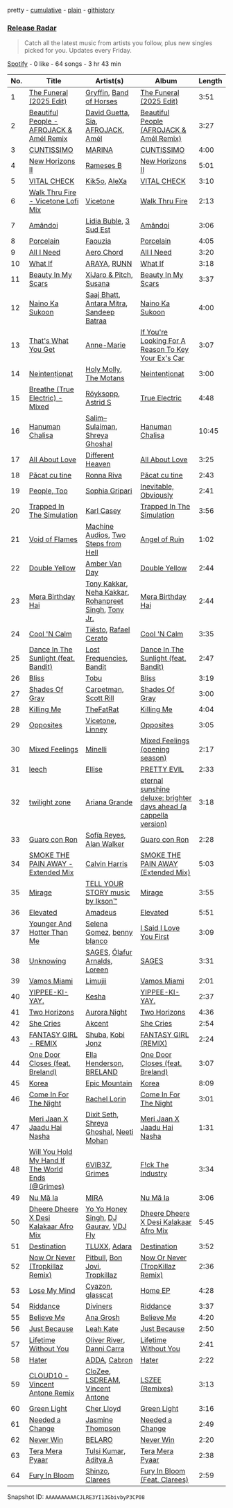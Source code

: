 pretty - [cumulative](/playlists/cumulative/37i9dQZEVXbvJfTkO3GeW5.md) - [plain](/playlists/plain/37i9dQZEVXbvJfTkO3GeW5) - [githistory](https://github.githistory.xyz/mdn522/spotify-playlist-archive/blob/main/playlists/plain/37i9dQZEVXbvJfTkO3GeW5)

### [Release Radar](https://open.spotify.com/playlist/37i9dQZEVXbvJfTkO3GeW5)

> Catch all the latest music from artists you follow, plus new singles picked for you\. Updates every Friday.

[Spotify](https://open.spotify.com/user/spotify) - 0 like - 64 songs - 3 hr 43 min

| No. | Title | Artist(s) | Album | Length |
|---|---|---|---|---|
| 1 | [The Funeral \(2025 Edit\)](https://open.spotify.com/track/7th9zaHNCTR9iYoNsI5AL3) | [Gryffin](https://open.spotify.com/artist/2ZRQcIgzPCVaT9XKhXZIzh), [Band of Horses](https://open.spotify.com/artist/0OdUWJ0sBjDrqHygGUXeCF) | [The Funeral \(2025 Edit\)](https://open.spotify.com/album/3X8cTQz5QuQyD3vlge6gX1) | 3:51 |
| 2 | [Beautiful People \- AFROJACK & Amél Remix](https://open.spotify.com/track/3Z8lfbWDp4RIntp4OrJWe3) | [David Guetta](https://open.spotify.com/artist/1Cs0zKBU1kc0i8ypK3B9ai), [Sia](https://open.spotify.com/artist/5WUlDfRSoLAfcVSX1WnrxN), [AFROJACK](https://open.spotify.com/artist/4D75GcNG95ebPtNvoNVXhz), [Amél](https://open.spotify.com/artist/6OHd6Z5k9ZmBJ91oqeSpDG) | [Beautiful People \(AFROJACK & Amél Remix\)](https://open.spotify.com/album/23WSlArFU40xOWaRjUYVX6) | 3:27 |
| 3 | [CUNTISSIMO](https://open.spotify.com/track/3a9P1PqOV6gr4A9ywDZ7mg) | [MARINA](https://open.spotify.com/artist/6CwfuxIqcltXDGjfZsMd9A) | [CUNTISSIMO](https://open.spotify.com/album/0Y25OO4Whcw7FLJkhdJSKq) | 4:00 |
| 4 | [New Horizons II](https://open.spotify.com/track/5Pq6N68dEEJLTCYmzIzU5Y) | [Rameses B](https://open.spotify.com/artist/06EfEcjc0vdvI6VNL0soIO) | [New Horizons II](https://open.spotify.com/album/0suiSdJFLZXZzPZEAqZPWk) | 5:01 |
| 5 | [VITAL CHECK](https://open.spotify.com/track/0d2Hn7Ao1DkcgNWreOuXQt) | [Kik5o](https://open.spotify.com/artist/4la6gdnmFGXMHwFuRmpCwj), [AleXa](https://open.spotify.com/artist/4jCGRzuZkwo8CxboiANMEU) | [VITAL CHECK](https://open.spotify.com/album/23uBcMNJ5wsRUtyq52YZ28) | 3:10 |
| 6 | [Walk Thru Fire \- Vicetone Lofi Mix](https://open.spotify.com/track/3zH7WTjt8wbaM2Pc6EMJO3) | [Vicetone](https://open.spotify.com/artist/0daugAjUgbJSqdlyYNwIbT) | [Walk Thru Fire](https://open.spotify.com/album/1GcJXvtdNl317JgA8rcy5O) | 2:13 |
| 7 | [Amândoi](https://open.spotify.com/track/3sSs3h5nQ7fmIL91dKynhv) | [Lidia Buble](https://open.spotify.com/artist/69JOH9w7UtJrKnbUpcW2gH), [3 Sud Est](https://open.spotify.com/artist/0niQ4Q9nI1Qh0BHpT3b4NC) | [Amândoi](https://open.spotify.com/album/0pUEOfOTDV5hWXdir7B23j) | 3:06 |
| 8 | [Porcelain](https://open.spotify.com/track/5FyZopsW5truN4uS5Z48dG) | [Faouzia](https://open.spotify.com/artist/5NhgsV7qPWHZqYEMKzbYvo) | [Porcelain](https://open.spotify.com/album/5eXrm9q7GRni1pFxdt6PFb) | 4:05 |
| 9 | [All I Need](https://open.spotify.com/track/0GAAIs9kUozAXDOghm3Mjs) | [Aero Chord](https://open.spotify.com/artist/6lO3fSdhsdpeOcrbqAJsRU) | [All I Need](https://open.spotify.com/album/3bvCTzD5QPpqrmTOuHAtaW) | 3:20 |
| 10 | [What If](https://open.spotify.com/track/0bQjdctF2JjWyObgsgeUEz) | [ARAYA](https://open.spotify.com/artist/1ckTqkZpqdla9J677XAstB), [RUNN](https://open.spotify.com/artist/3l0H4QNiYYNdIsnZ4JgJAg) | [What If](https://open.spotify.com/album/1uILtA2HfmfqsCZoxqJ4Fb) | 3:18 |
| 11 | [Beauty In My Scars](https://open.spotify.com/track/7KrAiFu8YRzzthWq8vQ4zf) | [XiJaro & Pitch](https://open.spotify.com/artist/0CcmU1Eun8Nwb3VlOAeJUK), [Susana](https://open.spotify.com/artist/5T8x61HRsjZo0CwH1rs6Kf) | [Beauty In My Scars](https://open.spotify.com/album/6PJ0petvsBFreXzZffWmv2) | 3:37 |
| 12 | [Naino Ka Sukoon](https://open.spotify.com/track/0xwJpy27GWrGyC1kNmWU0b) | [Saaj Bhatt](https://open.spotify.com/artist/5X6ShVeOR0RNA0QLpFksuj), [Antara Mitra](https://open.spotify.com/artist/2UwDJeoMqYers5Jmm75zm2), [Sandeep Batraa](https://open.spotify.com/artist/1gQoHHEHUCmLbBulQDKsqf) | [Naino Ka Sukoon](https://open.spotify.com/album/70eAv63kTSoz1TDmvub3sS) | 4:00 |
| 13 | [That's What You Get](https://open.spotify.com/track/6NOF67FYntYIfPvQmSwicE) | [Anne\-Marie](https://open.spotify.com/artist/1zNqDE7qDGCsyzJwohVaoX) | [If You're Looking For A Reason To Key Your Ex's Car](https://open.spotify.com/album/4EpdkyMD0kkJEuqr8leDOc) | 3:07 |
| 14 | [Neintenționat](https://open.spotify.com/track/3K5VZfyDi1SvgTjhma4eq2) | [Holy Molly](https://open.spotify.com/artist/4ljZpmnnnA1ezEdylZuNLK), [The Motans](https://open.spotify.com/artist/05qpk4JDcLSFNJSsPIZ8Ye) | [Neintenționat](https://open.spotify.com/album/4W4P0MLEzgp1aHyP8l2dRv) | 3:00 |
| 15 | [Breathe \(True Electric\) \- Mixed](https://open.spotify.com/track/0UP7PfdfnpuPJm2md8uYyY) | [Röyksopp](https://open.spotify.com/artist/5nPOO9iTcrs9k6yFffPxjH), [Astrid S](https://open.spotify.com/artist/3AVfmawzu83sp94QW7CEGm) | [True Electric](https://open.spotify.com/album/5zIfdTxMm1LRcQ0WQYQLUN) | 4:48 |
| 16 | [Hanuman Chalisa](https://open.spotify.com/track/2VnnAlfJ1M2w1G2vwPc4jf) | [Salim–Sulaiman](https://open.spotify.com/artist/6ohaQzKaXrobAL8paLSaxq), [Shreya Ghoshal](https://open.spotify.com/artist/0oOet2f43PA68X5RxKobEy) | [Hanuman Chalisa](https://open.spotify.com/album/7nv8oKgcPKfU2KQJ3hTHvu) | 10:45 |
| 17 | [All About Love](https://open.spotify.com/track/7j13ipXatVfPuqyVaun8vh) | [Different Heaven](https://open.spotify.com/artist/0pCGA9tdtbWwo1pKIs0CFx) | [All About Love](https://open.spotify.com/album/7ux3Z96bTqouRNhQjhqn2x) | 3:25 |
| 18 | [Păcat cu tine](https://open.spotify.com/track/7Loyvg7PhD78WwDjnEjVEJ) | [Ronna Riva](https://open.spotify.com/artist/76PdoNdwxIcxZOvqpYrrKq) | [Păcat cu tine](https://open.spotify.com/album/0Ef52EaCtqvYRrgINOvaFk) | 2:43 |
| 19 | [People, Too](https://open.spotify.com/track/2XSqQvJO9SUiNTxXDuujhi) | [Sophia Gripari](https://open.spotify.com/artist/4NIJrKs2BotOvJpb52RsAH) | [Inevitable, Obviously](https://open.spotify.com/album/4yWn5W2f9UtHOSxz4eYAY3) | 2:41 |
| 20 | [Trapped In The Simulation](https://open.spotify.com/track/4XcGxJsfoK6JFti1MeKwVF) | [Karl Casey](https://open.spotify.com/artist/4oGlqi5TaK8r8K50fQhUbe) | [Trapped In The Simulation](https://open.spotify.com/album/6kL7Ynl0rjlCPVUSgRAt76) | 3:56 |
| 21 | [Void of Flames](https://open.spotify.com/track/7oL18hBzkd7jr4hkgMyuYl) | [Machine Audios](https://open.spotify.com/artist/2Whv5aSe1QQkB224XGzWYJ), [Two Steps from Hell](https://open.spotify.com/artist/2qvP9yerCZCS0U1gZU8wYp) | [Angel of Ruin](https://open.spotify.com/album/75XEy8EB6dqfot85klsPZo) | 1:02 |
| 22 | [Double Yellow](https://open.spotify.com/track/62w0Jrsug4dvHCDlrsGTEs) | [Amber Van Day](https://open.spotify.com/artist/6NFRBhq9SmNn1FAiRs9AEf) | [Double Yellow](https://open.spotify.com/album/0wvNBeErYuMsy9NcdVDJM5) | 2:44 |
| 23 | [Mera Birthday Hai](https://open.spotify.com/track/21wyh5aUR83pMqndRon5dw) | [Tony Kakkar](https://open.spotify.com/artist/0NZtn1Kyq08alpHCTRf3dv), [Neha Kakkar](https://open.spotify.com/artist/5f4QpKfy7ptCHwTqspnSJI), [Rohanpreet Singh](https://open.spotify.com/artist/0oZUBBe32WUJY1WjGzYEG8), [Tony Jr.](https://open.spotify.com/artist/4Sr1MAzsmE9ouUGzWD83Qp) | [Mera Birthday Hai](https://open.spotify.com/album/1bWRL8QQvcSc3BkHHtnyuH) | 2:44 |
| 24 | [Cool 'N Calm](https://open.spotify.com/track/7puBhOuLu7ftK0X19t0gRr) | [Tiësto](https://open.spotify.com/artist/2o5jDhtHVPhrJdv3cEQ99Z), [Rafael Cerato](https://open.spotify.com/artist/3NUcxMYt10f6cx567crDk2) | [Cool 'N Calm](https://open.spotify.com/album/38V1SjBIRIN2ZJtM4LowSp) | 3:35 |
| 25 | [Dance In The Sunlight \(feat\. Bandit\)](https://open.spotify.com/track/3ipy5ap1gVSdERpF5ays6F) | [Lost Frequencies](https://open.spotify.com/artist/7f5Zgnp2spUuuzKplmRkt7), [Bandit](https://open.spotify.com/artist/4mI8m4MJtY9yKLsxxa3Ri2) | [Dance In The Sunlight \(feat\. Bandit\)](https://open.spotify.com/album/3ITR6LlbWdAuHID9WYvP78) | 2:47 |
| 26 | [Bliss](https://open.spotify.com/track/5HfZBymz4zutjojJg1WdVL) | [Tobu](https://open.spotify.com/artist/1feoGrmmD8QmNqtK2Gdwy8) | [Bliss](https://open.spotify.com/album/2kwn6VnlnShlMmaocRxRgU) | 3:19 |
| 27 | [Shades Of Gray](https://open.spotify.com/track/5jakKyB7OiOSPyTrbypdpm) | [Carpetman](https://open.spotify.com/artist/3zzOs4npAwsNSmwFYDzdHx), [Scott Rill](https://open.spotify.com/artist/7dNg7OLrxcWU9cVe3sQoMV) | [Shades Of Gray](https://open.spotify.com/album/7DI6EfquW5vUuYWuav9mlU) | 3:00 |
| 28 | [Killing Me](https://open.spotify.com/track/7rWJV8LSrWPALRXGUFXO1d) | [TheFatRat](https://open.spotify.com/artist/3OKg7YbOIatODzkRIbLJR4) | [Killing Me](https://open.spotify.com/album/7fnV1cKJ3guyuHQnqNOKkR) | 4:04 |
| 29 | [Opposites](https://open.spotify.com/track/02mrW8YLd9QJ8DAVwodjIm) | [Vicetone](https://open.spotify.com/artist/0daugAjUgbJSqdlyYNwIbT), [Linney](https://open.spotify.com/artist/0vomb9Zaob10lPzxBcIiNb) | [Opposites](https://open.spotify.com/album/5AvcFl7yHbrObpdg9jsQQG) | 3:05 |
| 30 | [Mixed Feelings](https://open.spotify.com/track/4OHpy2wTj5r6eyS8sGbLBP) | [Minelli](https://open.spotify.com/artist/5T0j6On1EthT2QVNXh8vqc) | [Mixed Feelings \(opening season\)](https://open.spotify.com/album/2F9o96gJGhX2z1ggQNOG0p) | 2:17 |
| 31 | [leech](https://open.spotify.com/track/0qQmftapZMHDS8blo8Cl4y) | [Ellise](https://open.spotify.com/artist/2FovgCfOwN9iqbkCBlKFdT) | [PRETTY EVIL](https://open.spotify.com/album/45zhcfn0rwpbktWfWaKgUT) | 2:33 |
| 32 | [twilight zone](https://open.spotify.com/track/1edcyazKIdKrIuz9cWpXU6) | [Ariana Grande](https://open.spotify.com/artist/66CXWjxzNUsdJxJ2JdwvnR) | [eternal sunshine deluxe: brighter days ahead \(a cappella version\)](https://open.spotify.com/album/2xqTa2dCR54yYHEcttiXyD) | 3:18 |
| 33 | [Guaro con Ron](https://open.spotify.com/track/09Hf0Ef5ViOn3o6BIrmNwM) | [Sofía Reyes](https://open.spotify.com/artist/0haZhu4fFKt0Ag94kZDiz2), [Alan Walker](https://open.spotify.com/artist/7vk5e3vY1uw9plTHJAMwjN) | [Guaro con Ron](https://open.spotify.com/album/77QMET8x0AvIlMarJmLZU2) | 2:28 |
| 34 | [SMOKE THE PAIN AWAY \- Extended Mix](https://open.spotify.com/track/5WV7QG6U9vIQjsbhdyhvzL) | [Calvin Harris](https://open.spotify.com/artist/7CajNmpbOovFoOoasH2HaY) | [SMOKE THE PAIN AWAY \(Extended Mix\)](https://open.spotify.com/album/4KwM4MBXOSKihq1Y5r701l) | 5:03 |
| 35 | [Mirage](https://open.spotify.com/track/6ic07UFwptxcgRy56L5Sws) | [TELL YOUR STORY music by Ikson™](https://open.spotify.com/artist/1nJGnf3lzw1sC34D6P8i4I) | [Mirage](https://open.spotify.com/album/5nQZ8jjvi1hPFuSkqJGT6P) | 3:55 |
| 36 | [Elevated](https://open.spotify.com/track/10cRp4KNOPqwYndOocl48K) | [Amadeus](https://open.spotify.com/artist/7wGnvmHuWqIhczXjh1PdtU) | [Elevated](https://open.spotify.com/album/4YYSWvOLD8JDzqtL8XPPyw) | 5:51 |
| 37 | [Younger And Hotter Than Me](https://open.spotify.com/track/0oJUk2PO3UVd9dZwPn0SRI) | [Selena Gomez](https://open.spotify.com/artist/0C8ZW7ezQVs4URX5aX7Kqx), [benny blanco](https://open.spotify.com/artist/5CiGnKThu5ctn9pBxv7DGa) | [I Said I Love You First](https://open.spotify.com/album/6NKinHXUZJNCmVejJfYJKC) | 3:09 |
| 38 | [Unknowing](https://open.spotify.com/track/2sBMYrxfm5Ylx2sDAaram2) | [SAGES](https://open.spotify.com/artist/5V57PJiPMsZflHN9dqoCSJ), [Ólafur Arnalds](https://open.spotify.com/artist/7E3BRXV9ZbCt5lQTCXMTia), [Loreen](https://open.spotify.com/artist/49aaHxvAJ0tCh0F15OnwIl) | [SAGES](https://open.spotify.com/album/07tE8zeYqXxyXsHjgJGRUp) | 3:31 |
| 39 | [Vamos Miami](https://open.spotify.com/track/3tYXBHxAnCO5oifdxCb5CE) | [Limujii](https://open.spotify.com/artist/5wwtmRZaH7K74BXtobQ7tq) | [Vamos Miami](https://open.spotify.com/album/3UCCEcXrnXIIeBMZVnrniH) | 2:01 |
| 40 | [YIPPEE\-KI\-YAY.](https://open.spotify.com/track/5Ma5I54gchm9jZe5hFYGHx) | [Kesha](https://open.spotify.com/artist/6LqNN22kT3074XbTVUrhzX) | [YIPPEE\-KI\-YAY.](https://open.spotify.com/album/5yCGtpqoFL9NqmcLq7y6iw) | 2:37 |
| 41 | [Two Horizons](https://open.spotify.com/track/3aRaPZZXJqAc8dBngG2xLZ) | [Aurora Night](https://open.spotify.com/artist/58PDMEzS2t3Ud9cI5epA12) | [Two Horizons](https://open.spotify.com/album/4ej8wRDeNJYcuLJNSOwB54) | 4:36 |
| 42 | [She Cries](https://open.spotify.com/track/2945dZg7fQvMFMOBEiRj0L) | [Akcent](https://open.spotify.com/artist/57Pw3FSi1qi2fOY4wKOKjK) | [She Cries](https://open.spotify.com/album/10ElgZGmH6P9jbisDfoUaz) | 2:54 |
| 43 | [FANTASY GIRL \- REMIX](https://open.spotify.com/track/3egLfzgGkSmwRMyH5Huov8) | [Shuba](https://open.spotify.com/artist/3Uios5Yyv4i8EBs9H3DUY5), [Kobi Jonz](https://open.spotify.com/artist/5k9IrMHs9Jfpk8A94Ta7nR) | [FANTASY GIRL \(REMIX\)](https://open.spotify.com/album/3oF9oIgB2v5CiEFuG7C3PI) | 2:24 |
| 44 | [One Door Closes \(feat\. Breland\)](https://open.spotify.com/track/6ExcHgzbMNJEBqnBtaMko6) | [Ella Henderson](https://open.spotify.com/artist/7nDsS0l5ZAzMedVRKPP8F1), [BRELAND](https://open.spotify.com/artist/0C86lmpnwiyLDUiyo4d0P1) | [One Door Closes \(feat\. Breland\)](https://open.spotify.com/album/5AOYmjNyAFYXsceGhAB6Dr) | 3:07 |
| 45 | [Korea](https://open.spotify.com/track/6SvZky1KCOvZwMmHpJ96FB) | [Epic Mountain](https://open.spotify.com/artist/7meq0SFt3BxWzjbt5EVBbT) | [Korea](https://open.spotify.com/album/5l3OtyKICKMRMWL0q4Ll50) | 8:09 |
| 46 | [Come In For The Night](https://open.spotify.com/track/1fiElYX3eevgJjBUT2ThRY) | [Rachel Lorin](https://open.spotify.com/artist/5DfLOANcWMxdeenpJ6Ksd2) | [Come In For The Night](https://open.spotify.com/album/6Yt70e2r24MoDLDfVIufTA) | 3:01 |
| 47 | [Meri Jaan X Jaadu Hai Nasha](https://open.spotify.com/track/69KxHj5oJi2xLCWzCb08xR) | [Dixit Seth](https://open.spotify.com/artist/2vKDhoyeBijAcWJzSiOny4), [Shreya Ghoshal](https://open.spotify.com/artist/0oOet2f43PA68X5RxKobEy), [Neeti Mohan](https://open.spotify.com/artist/3ZxZ03fj3tXBZHZWzvaLSM) | [Meri Jaan X Jaadu Hai Nasha](https://open.spotify.com/album/0kC9Vqef3TYQgXBOywPlVG) | 1:31 |
| 48 | [Will You Hold My Hand If The World Ends \(@Grimes\)](https://open.spotify.com/track/3jVDhHhQsE17DOz0262o8y) | [6VIB3Z](https://open.spotify.com/artist/4rd1Fk18onvjLw3rA0oj8O), [Grimes](https://open.spotify.com/artist/053q0ukIDRgzwTr4vNSwab) | [F!ck The Industry](https://open.spotify.com/album/57wwTucyd52AC2TuDwfUtk) | 3:34 |
| 49 | [Nu Mă Ia](https://open.spotify.com/track/6H0QfyYMYKmb0CfSX8DGTW) | [MIRA](https://open.spotify.com/artist/2nMFC7hWK0haX8ilvRpb59) | [Nu Mă Ia](https://open.spotify.com/album/1XAheLPBuuCG1s5w7KZJ8h) | 3:06 |
| 50 | [Dheere Dheere X Desi Kalakaar Afro Mix](https://open.spotify.com/track/1hhXoxBmVG9tCXECwO0Fd2) | [Yo Yo Honey Singh](https://open.spotify.com/artist/7uIbLdzzSEqnX0Pkrb56cR), [DJ Gaurav](https://open.spotify.com/artist/2pTbyufe2rz2sIaiKvUcGy), [VDJ Fly](https://open.spotify.com/artist/5SV3zn9AWjn5NsuWduN5rd) | [Dheere Dheere X Desi Kalakaar Afro Mix](https://open.spotify.com/album/0BcyDGLwn8vBst1UlRsSVK) | 5:45 |
| 51 | [Destination](https://open.spotify.com/track/46l3ejhx4ahVgNqtQ2ABAf) | [TLUXX](https://open.spotify.com/artist/1RMnoobejAz6cPx7RwffRD), [Adara](https://open.spotify.com/artist/3ZejoaXlP3oqmmTseylLDY) | [Destination](https://open.spotify.com/album/2PiCkDcEc4g9Cic9CQ6pUj) | 3:52 |
| 52 | [Now Or Never \(Tropkillaz Remix\)](https://open.spotify.com/track/77v7Nm5MP87Ale71TTxQJE) | [Pitbull](https://open.spotify.com/artist/0TnOYISbd1XYRBk9myaseg), [Bon Jovi](https://open.spotify.com/artist/58lV9VcRSjABbAbfWS6skp), [Tropkillaz](https://open.spotify.com/artist/5bzWtCkjIAMgN93gLt56SO) | [Now Or Never \(TropKillaz Remix\)](https://open.spotify.com/album/0f5Fhl4ZgbGtWwtxGofKqa) | 2:36 |
| 53 | [Lose My Mind](https://open.spotify.com/track/5mhmVBHLfoJIoCwXu6fufo) | [Cyazon](https://open.spotify.com/artist/7yiGQoPOHVrr5LGKf5VwP8), [glasscat](https://open.spotify.com/artist/1iZIgKdk4aQdTSupTIcRSQ) | [Home EP](https://open.spotify.com/album/2WKwCyTAcYjHvW3ZnVhgjD) | 4:28 |
| 54 | [Riddance](https://open.spotify.com/track/30qPuZwAf2FnOA4aAhUkr7) | [Diviners](https://open.spotify.com/artist/22lnnGKlaDxk8sfzCNRJuA) | [Riddance](https://open.spotify.com/album/4YTEbrodS0gmeCv2gmcjug) | 3:37 |
| 55 | [Believe Me](https://open.spotify.com/track/2iENZg1wevg774iMAGJvXT) | [Ana Grosh](https://open.spotify.com/artist/1EHA30IXQPf3PXKZ8mNHD6) | [Believe Me](https://open.spotify.com/album/5VpWNdKmJt6kZIf4sCsP36) | 4:20 |
| 56 | [Just Because](https://open.spotify.com/track/3bFQKB80kvUlSplBWTFQwL) | [Leah Kate](https://open.spotify.com/artist/6oWOHAOyBUn6aJlKIPJK9r) | [Just Because](https://open.spotify.com/album/3DkyRfGlAnAGvs8ZNrcHBp) | 2:50 |
| 57 | [Lifetime Without You](https://open.spotify.com/track/3JX2GrfexNPtUVlsL2AYMl) | [Oliver River](https://open.spotify.com/artist/38xDMgRyJXkmnsp3Q4Q9wv), [Danni Carra](https://open.spotify.com/artist/1y2nMsmj0osjLiXHri15M1) | [Lifetime Without You](https://open.spotify.com/album/54yyqzJUxurvADpCPj4Kuh) | 2:41 |
| 58 | [Hater](https://open.spotify.com/track/2QKhzYvb3bDYQKSCNjSf8t) | [ADDA](https://open.spotify.com/artist/1lYjAYTw1QBVxIwVrZ1eTy), [Cabron](https://open.spotify.com/artist/0cw3wLz2S9ryZXmL0vWWQF) | [Hater](https://open.spotify.com/album/4zy9TEiWZIqI2bJn4DL8Lt) | 2:22 |
| 59 | [CLOUD10 \- Vincent Antone Remix](https://open.spotify.com/track/393P5SOjlWq22Y0pqtkSz7) | [CloZee](https://open.spotify.com/artist/1496XxkytEk26FUJLfpVZr), [LSDREAM](https://open.spotify.com/artist/3Hrqjumb6WHg2aAUHJHLND), [Vincent Antone](https://open.spotify.com/artist/5k3Gs1EcCa9LW1bfR4wWb9) | [LSZEE \(Remixes\)](https://open.spotify.com/album/7t8OhY2enDdsTUZ4wx3DE1) | 3:13 |
| 60 | [Green Light](https://open.spotify.com/track/1wK1SootuI302KnDUUesfW) | [Cher Lloyd](https://open.spotify.com/artist/4m4SfDVbF5wxrwEjDKgi4k) | [Green Light](https://open.spotify.com/album/3SeUgSwo9bnQ8BVfOELNQ5) | 3:16 |
| 61 | [Needed a Change](https://open.spotify.com/track/5GVre2xSLhvOe1UqtA7DWA) | [Jasmine Thompson](https://open.spotify.com/artist/2TL8gYTNgD6nXkyuUdDrMg) | [Needed a Change](https://open.spotify.com/album/1ves4ajoJa5NpswmXJUzEY) | 2:49 |
| 62 | [Never Win](https://open.spotify.com/track/663cVA1HYeIjYdcHuP1QqA) | [BELARO](https://open.spotify.com/artist/3XUsaUWtL1t1L2aAq2rwOd) | [Never Win](https://open.spotify.com/album/2SAiSkeNefI0CeVWHstfee) | 2:20 |
| 63 | [Tera Mera Pyaar](https://open.spotify.com/track/3XmKj1xFPz6eOT2uYpFBzW) | [Tulsi Kumar](https://open.spotify.com/artist/0T1CMVkqffHlqEk4BcAph1), [Aditya A](https://open.spotify.com/artist/4wwYGgSpeBtvk5WX6HBqzw) | [Tera Mera Pyaar](https://open.spotify.com/album/6lNURvc3N5CgQss04ZaLhm) | 2:38 |
| 64 | [Fury In Bloom](https://open.spotify.com/track/2lGedKb6cbI1IXZrHXAJyQ) | [Shinzo](https://open.spotify.com/artist/0Cl1Gi1A6irb7VDzJOxIgv), [Clarees](https://open.spotify.com/artist/5preGCl6y5PCh5UYFQSlDl) | [Fury In Bloom \(Feat\. Clarees\)](https://open.spotify.com/album/0A8YhUuqufTqe4HdFAaai8) | 2:59 |

Snapshot ID: `AAAAAAAAAACJLRE3YI13GbivbyP3CP08`

